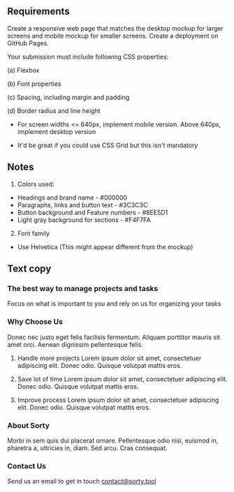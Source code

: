 ## Requirements

Create a responsive web page that matches the desktop mockup for larger screens and mobile mockup for smaller screens.
Create a deployment on GitHub Pages.

Your submission must include following CSS properties:

(a) Flexbox

(b) Font properties

(c) Spacing, including margin and padding

(d) Border radius and line height

- For screen widths <= 640px, implement mobile version. Above 640px, implement desktop version

- It'd be great if you could use CSS Grid but this isn't mandatory

## Notes

1. Colors used:
- Headings and brand name - #000000
- Paragraphs, links and button text - #3C3C3C
- Button background and Feature numbers - #8EE5D1
- Light gray background for sections - #F4F7FA

2. Font family
- Use Helvetica (This might appear different from the mockup)


## Text copy

### The best way to manage projects and tasks
Focus on what is important to you and rely on us for organizing your tasks

### Why Choose Us
Donec nec justo eget felis facilisis fermentum. Aliquam porttitor mauris sit amet orci. Aenean dignissim pellentesque felis.

1. Handle more projects
Lorem ipsum dolor sit amet, consectetuer adipiscing elit. Donec odio. Quisque volutpat mattis eros.

2. Save lot of time
Lorem ipsum dolor sit amet, consectetuer adipiscing elit. Donec odio. Quisque volutpat mattis eros.

3. Improve process
Lorem ipsum dolor sit amet, consectetuer adipiscing elit. Donec odio. Quisque volutpat mattis eros.

### About Sorty
Morbi in sem quis dui placerat ornare. Pellentesque odio nisi, euismod in, pharetra a, ultricies in, diam. Sed arcu. Cras consequat.

### Contact Us
Send us an email to get in touch
contact@sorty.tool
